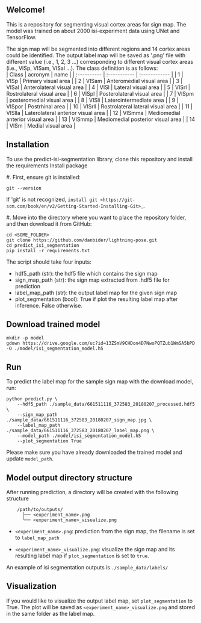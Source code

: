## Welcome!
This is a repository for segmenting visual cortex areas for sign map. 
The model was trained on about 2000 isi-experiment data using UNet and TensorFlow.

The sign map will be segmented into different regions and 14 cortex areas could be identified.
The output label map will be saved as '.png' file with different value (i.e., 1, 2, 3 ...) 
corresponding to different visual cortex areas (i.e., VISp, VISam, VISal ...). 
The class definition is as follows:  
| Class | acronym | name | 
| :---------- | :----------- | :------------ |
| 1 | VISp | Primary visual area |
| 2 | VISam | Anteromedial visual area |
| 3 | VISal | Anterolateral visual area |
| 4 | VISl | Lateral visual area |
| 5 | VISrl | Rostrolateral visual area |
| 6 | VISpl | Posterolateral visual area |
| 7 | VISpm | posteromedial visual area |
| 8 | VISli | Laterointermediate area |
| 9 | VISpor | Postrhinal area |
| 10 | VISrll | Rostrolateral lateral visual area |
| 11 | VISlla | Laterolateral anterior visual area |
| 12 | VISmma | Mediomedial anterior visual area |
| 13 | VISmmp | Mediomedial posterior visual area |
| 14 | VISm | Medial visual area |


## Installation
To use the predict-isi-segmentation library, clone this repository and install the requirements
Install package

#. First, ensure git is installed:
```
git --version
```
If 'git' is not recognized, `install git <https://git-scm.com/book/en/v2/Getting-Started-Installing-Git>`_.



#. Move into the directory where you want to place the repository folder, and then download it from GitHub:

```
cd <SOME_FOLDER>
git clone https://github.com/danbider/lightning-pose.git
cd predict_isi_segmentation
pip install -r requirements.txt
```


<!-- pip install predict-isi-segmentation -->


The script should take four inputs:

- hdf5_path (str): the hdf5 file which contains the sign map
- sign_map_path (str): the sign map extracted from .hdf5 file for prediction
- label_map_path (str): the output label map for the given sign map
- plot_segmentation (bool): True if plot the resulting label map after inference. False otherwise.

## Download trained model

```
mkdir -p model
gdown https://drive.google.com/uc?id=13ZSmV9CHDon4D7NwoPQTZub1WmSA5bPD -O ./model/isi_segmentation_model.h5
```

## Run 
To predict the label map for the sample sign map with the download model, run:
```
python predict.py \
    --hdf5_path ./sample_data/661511116_372583_20180207_processed.hdf5 \
    --sign_map_path ./sample_data/661511116_372583_20180207_sign_map.jpg \
    --label_map_path ./sample_data/661511116_372583_20180207_label_map.png \
    --model_path ./model/isi_segmentation_model.h5
    --plot_segmentation True
```
Please make sure you have already downloaded the trained model and update `model_path`. 


## Model output directory structure
After running prediction, a directory will be created with the following structure
```console
    /path/to/outputs/
      ├── <experiment_name>.png
      └── <experiment_name>_visualize.png
```      
* `<experiment_name>.png`: prediction from the sign map, the filename is set to `label_map_path`

* `<experiment_name>_visualize.png`: visualize the sign map and its resulting label map if `plot_segmentation` is set to `true`.

An example of isi segmentation outputs is `./sample_data/labels/`



<!-- ## Test
Integration test for predict-isi-segmentation using the sample data, run:
```
cd integration_test
python ./integration_test.py
``` -->

## Visualization

If you would like to visualize the output label map, set `plot_segmentation` to True. 
The plot will be saved as `<experiment_name>_visualize.png` and stored in the same folder as the label map.





